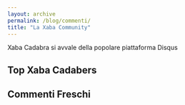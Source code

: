 ```yaml
---
layout: archive
permalink: /blog/commenti/
title: "La Xaba Community"
---
```

Xaba Cadabra si avvale della popolare piattaforma Disqus

<div id="topcommenters" class="dsq-widget-title">
<h2 class="dsq-widget-title">Top Xaba Cadabers</h2>
<script type="text/javascript" src="http://xabacadabra.disqus.com/top_commenters_widget.js?num_items=5&hide_mods=1&hide_avatars=0&avatar_size=128"></script></div>

<div id="recentcomments" class="dsq-widget">
<h2 class="dsq-widget-title">Commenti Freschi</h2>
<script type="text/javascript" src="http://xabacadabra.disqus.com/recent_comments_widget.js?num_items=5&hide_avatars=0&avatar_size=100&excerpt_length=100"></script></div>
